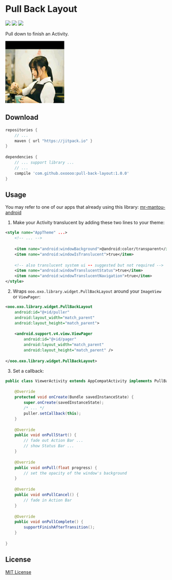 Pull Back Layout
==========

[![](https://img.shields.io/github/tag/oxoooo/pull-back-layout.svg?style=flat-square&label=jitpack.io)](https://jitpack.io/#oxoooo/pull-back-layout)
[![](https://img.shields.io/github/license/oxoooo/pull-back-layout.svg?style=flat-square)](LICENSE)
[![](https://img.shields.io/github/issues/oxoooo/pull-back-layout.svg?style=flat-square)](https://github.com/oxoooo/pull-back-layout/issues)

Pull down to finish an Activity.

![](screenshot.gif)

## Download

```gradle
repositories {
    // ...
    maven { url "https://jitpack.io" }
}

dependencies {
    // ... support library ...
    // ...
    compile 'com.github.oxoooo:pull-back-layout:1.0.0'
}
```

## Usage

You may refer to one of our apps that already using this library: [mr-mantou-android](https://github.com/oxoooo/mr-mantou-android/blob/abc2b660b3c0e6ed5c6fe5fb962e7df19ab9d8a4/app/src/main/java/ooo/oxo/mr/ViewerActivity.java#L170)

1. Make your Activity translucent by adding these two lines to your theme:

  ```xml
  <style name="AppTheme" ...>
      <!-- ... -->

      <item name="android:windowBackground">@android:color/transparent</item>
      <item name="android:windowIsTranslucent">true</item>

      <!-- also translucent system ui -- suggested but not required -->
      <item name="android:windowTranslucentStatus">true</item>
      <item name="android:windowTranslucentNavigation">true</item>
  </style>
  ```

2. Wraps `ooo.oxo.library.widget.PullBackLayout` around your `ImageView` or `ViewPager`:

  ```xml
  <ooo.oxo.library.widget.PullBackLayout
      android:id="@+id/puller"
      android:layout_width="match_parent"
      android:layout_height="match_parent">

      <android.support.v4.view.ViewPager
          android:id="@+id/pager"
          android:layout_width="match_parent"
          android:layout_height="match_parent" />

  </ooo.oxo.library.widget.PullBackLayout>
  ```

3. Set a callback:

  ```java
  public class ViewerActivity extends AppCompatActivity implements PullBackLayout.Callback {

      @Override
      protected void onCreate(Bundle savedInstanceState) {
          super.onCreate(savedInstanceState);
          /* ... */
          puller.setCallback(this);
      }

      @Override
      public void onPullStart() {
          // fade out Action Bar ...
          // show Status Bar ...
      }

      @Override
      public void onPull(float progress) {
          // set the opacity of the window's background
      }

      @Override
      public void onPullCancel() {
          // fade in Action Bar
      }

      @Override
      public void onPullComplete() {
          supportFinishAfterTransition();
      }

  }
  ```

## License

[MIT License](LICENSE)
